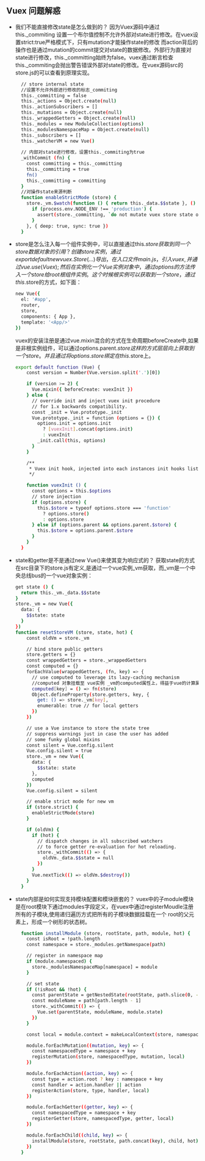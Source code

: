 ## Vuex 问题解惑
- 我们不能直接修改state是怎么做到的？
  因为Vuex源码中通过 this._commiting 设置一个布尔值控制不允许外部对state进行修改。在vuex设置strict:true严格模式下，只有mutation才能操作state的修改
  而action背后的操作也是通过mutation的commit提交对state的数据修改。外部行为直接对state进行修改，this._committing始终为false。vuex通过断言检查this._commiting会抛出警告错误外部对state的修改。在vuex源码src的store.js的可以查看到原理实现。
  ```bash
    // store internal state
    //设置不允许外部进行修改的标志_commiting
    this._committing = false
    this._actions = Object.create(null)
    this._actionSubscribers = []
    this._mutations = Object.create(null)
    this._wrappedGetters = Object.create(null)
    this._modules = new ModuleCollection(options)
    this._modulesNamespaceMap = Object.create(null)
    this._subscribers = []
    this._watcherVM = new Vue()
    
    // 内部对state进行修改，设置this._commiting为true
    _withCommit (fn) {
      const committing = this._committing
      this._committing = true
      fn()
      this._committing = committing
    } 
    //对操作state来源判断
    function enableStrictMode (store) {
      store._vm.$watch(function () { return this._data.$$state }, () => {
        if (process.env.NODE_ENV !== 'production') {
          assert(store._committing, `do not mutate vuex store state outside mutation handlers.`)
        }
      }, { deep: true, sync: true })
    } 

  ```
- store是怎么注入每一个组件实例中，可以直接通过this.$store获取到同一个store数据对象的引用？
  创建store实例，通过export default new vuex.Store({...})导出，在入口文件main.js，引入vuex,并通过vue.use(Vuex);然后在实例化一个Vue实例对象中，通过options的方法传入一个store给root根组件实例。这个时候根实例可以获取到一个store，通过this.$store的方式，如下面：
  ```bash
  new Vue({
    el: '#app',
    router,
    store,
    components: { App },
    template: '<App/>'
  })
  ```
  vuex的安装注册是通过vue.mixin混合的方式在生命周期beforeCreate中,如果是非根实例组件，可以通过options.parent.$store这样的方式层层向上获取到一个store。并且通过将options.store绑定在this.$store上。
  ```bash
  export default function (Vue) {
      const version = Number(Vue.version.split('.')[0])

      if (version >= 2) {
        Vue.mixin({ beforeCreate: vuexInit })
      } else {
        // override init and inject vuex init procedure
        // for 1.x backwards compatibility.
        const _init = Vue.prototype._init
        Vue.prototype._init = function (options = {}) {
          options.init = options.init
            ? [vuexInit].concat(options.init)
            : vuexInit
          _init.call(this, options)
        }
      }

      /**
       * Vuex init hook, injected into each instances init hooks list.
       */

      function vuexInit () {
        const options = this.$options
        // store injection
        if (options.store) {
          this.$store = typeof options.store === 'function'
            ? options.store()
            : options.store
        } else if (options.parent && options.parent.$store) {
          this.$store = options.parent.$store
        }
      }
    }
  ```
- state和getter是不是通过new Vue()来使其变为响应式的？
  获取state的方式在src目录下的store.js有定义,是通过一个vue实例_vm获取，而_vm是一个中央总线bus的一个vue对象实例：
  ```bash
  get state () {
    return this._vm._data.$$state
  }
  store._vm = new Vue({
    data: {
      $$state: state
    }
  })
  function resetStoreVM (store, state, hot) {
      const oldVm = store._vm

      // bind store public getters
      store.getters = {}
      const wrappedGetters = store._wrappedGetters
      const computed = {}
      forEachValue(wrappedGetters, (fn, key) => {
        // use computed to leverage its lazy-caching mechanism
        //computed 对象挂载至 vue实例 _vm的computed属性上，得益于vue的计算属性特性，数据的变更同样可以同步至其他相关组件上
        computed[key] = () => fn(store)
        Object.defineProperty(store.getters, key, {
          get: () => store._vm[key],
          enumerable: true // for local getters
        })
      })

      // use a Vue instance to store the state tree
      // suppress warnings just in case the user has added
      // some funky global mixins
      const silent = Vue.config.silent
      Vue.config.silent = true
      store._vm = new Vue({
        data: {
          $$state: state
        },
        computed
      })
      Vue.config.silent = silent

      // enable strict mode for new vm
      if (store.strict) {
        enableStrictMode(store)
      }

      if (oldVm) {
        if (hot) {
          // dispatch changes in all subscribed watchers
          // to force getter re-evaluation for hot reloading.
          store._withCommit(() => {
            oldVm._data.$$state = null
          })
        }
        Vue.nextTick(() => oldVm.$destroy())
      }
    } 
  ```
 - state内部是如何实现支持模块配置和模块嵌套的？
  vuex中的子module模块是在root模块下通过modules字段定义，在vuex中通过registerMoudle注册所有的子模块,使用递归遍历方式把所有的子模块数据挂载在一个
  root的父元素上，形成一个树形的状态树。
    ```bash
      function installModule (store, rootState, path, module, hot) {
        const isRoot = !path.length
        const namespace = store._modules.getNamespace(path)

        // register in namespace map
        if (module.namespaced) {
          store._modulesNamespaceMap[namespace] = module
        }

        // set state
        if (!isRoot && !hot) {
          const parentState = getNestedState(rootState, path.slice(0, -1))
          const moduleName = path[path.length - 1]
          store._withCommit(() => {
            Vue.set(parentState, moduleName, module.state)
          })
        }

        const local = module.context = makeLocalContext(store, namespace, path)

        module.forEachMutation((mutation, key) => {
          const namespacedType = namespace + key
          registerMutation(store, namespacedType, mutation, local)
        })

        module.forEachAction((action, key) => {
          const type = action.root ? key : namespace + key
          const handler = action.handler || action
          registerAction(store, type, handler, local)
        })

        module.forEachGetter((getter, key) => {
          const namespacedType = namespace + key
          registerGetter(store, namespacedType, getter, local)
        })

        module.forEachChild((child, key) => {
          installModule(store, rootState, path.concat(key), child, hot)
        })
      }
    ```
